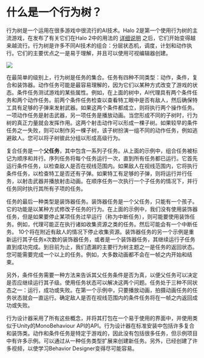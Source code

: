 ﻿# 什么是一个行为树？
行为树是一个运用在很多游戏中很流行的AI技术。Halo 2是第一个使用行为树的主流游戏，在发布了有关它们在Halo 2中的用法的 [详细说明](http://www.gamasutra.com/view/feature/130663/gdc_2005_proceeding_handling_.php) 之后，它们开始变得越来越流行。行为树是许多不同AI技术的组合：分层状态机，调度，计划和动作执行。它们的主要优点之一是易于理解，并且可以使用可视编辑器创建。 

![](https://cdn.jsdelivr.net/gh/longshilin/images/20201108214126.png)

在最简单的级别上，行为树是任务的集合。任务有四种不同类型：动作，条件，复合和装饰器。动作任务可能是最容易理解的，因为它们以某种方式改变了游戏的状态。条件任务测试游戏的某些属性。例如，在上面的树中，AI代理具有两个条件任务和两个动作任务。前两个条件任务检查以查看特工眼中是否有敌人，然后确保特工具有足够的子弹来发射武器。如果这两个条件都成立，则将执行两个操作任务。一项动作任务是射击武器，另一项任务是播放动画。当您形成不同的子树时，行为树的真正力量就会发挥作用。这两个射击动作可以形成一棵子树。如果较早的条件任务之一失败，则可以制作另一棵子树，该子树扮演一组不同的动作任务，例如逃避敌人。您可以将子树彼此分组以形成高级行为。

复合任务是一个**父任务**，其中包含一系列子任务。从上面的示例中，组合任务被标记为顺序和并行。序列任务将每个任务运行一次，直到所有任务都已运行。它首先运行条件任务，以检查敌人是否在视线范围内。如果敌人在视线范围内，它将执行条件任务，以检查特工是否还有子弹。如果特工有足够的子弹，则将运行并行任务，以射击武器并播放射击动画。在顺序任务一次执行一个子任务的情况下，并行任务同时执行其所有子项的任务。

任务的最后一种类型是装饰器任务。装饰器任务是一个父任务，只能有一个孩子。它的功能是以某种方式修改子任务的行为。在上面的示例中，我们没有使用装饰器任务，但是如果要停止某项任务过早运行（称为中断任务），则可能要使用装饰任务。例如，代理可能正在执行诸如收集资源之类的任务。然后可能会有一个中断任务。 10个将在附近有敌人的情况下停止收集资源。装饰器任务的另一个示例是重新运行其子任务x次数的装饰器任务，或者是一个装饰器任务，其继续运行子任务直到成功完成。到目前为止，我们遗漏的主要行为树主题之一是任务的返回状态。您可能需要完成一个以上的任务。例如，大多数动画都不会在一帧之内开始和结束。

另外，条件任务需要一种方法来告诉其父任务条件是否为真，以便父任务可以决定是否应继续运行其子级。使用任务状态可以解决这两个问题。任务处于三种不同状态之一：运行，成功或失败。在第一个示例中，只要播放动画，拍摄动画任务的任务状态就会一直运行。确定敌人是否在视线范围内的条件任务将在一帧之内返回成功或失败。

行为设计器采用了所有这些概念，并将其打包在一个易于使用的界面中，并使用类似于Unity的MonoBehaviour API的API。行为设计器在标准安装中包括许多复合和装饰类。动作和条件任务是特定于游戏的，因此没有包括很多任务，但示例项目中有许多示例。可以通过从一种任务类型扩展来创建新任务。另外，已经创建了许多视频，以使学习Behavior Designer变得尽可能容易。


<!--stackedit_data:
eyJoaXN0b3J5IjpbLTM2NzQzMDQ0NiwzMzQwMzM3NzQsLTE4Nj
M5NzcxNzgsLTEwODM3OTI3OTAsLTIwMjk4ODIxMTQsLTc3Nzg4
NTg3NV19
-->
